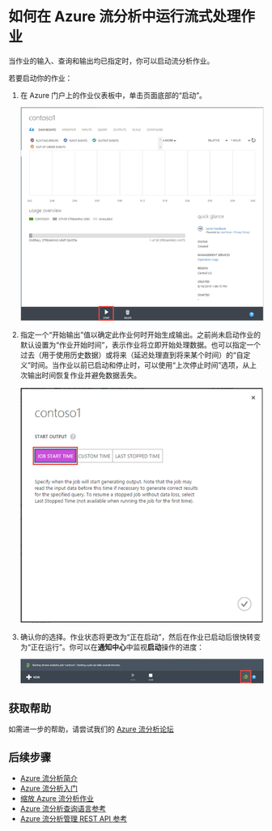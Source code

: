 <properties 
	pageTitle="如何在流分析中启动流式处理作业 | Azure" 
	description="如何在 Azure 流分析中运行流式处理作业 | 学习路径段。"
    keywords="流式处理作业"
	documentationCenter=""
	services="stream-analytics"
	authors="jeffstokes72" 
	manager="paulettm" 
	editor="cgronlun"/>

<tags 
	ms.service="stream-analytics" 
	ms.date="12/04/2015" 
	wacn.date="01/14/2016"/>

# 如何在 Azure 流分析中运行流式处理作业

当作业的输入、查询和输出均已指定时，你可以启动流分析作业。

若要启动你的作业：

1.	在 Azure 门户上的作业仪表板中，单击页面底部的“启动”。

    ![启动作业按钮](./media/stream-analytics-run-a-job/1-stream-analytics-run-a-job.png)


2.	指定一个“开始输出”值以确定此作业何时开始生成输出。之前尚未启动作业的默认设置为“作业开始时间”，表示作业将立即开始处理数据。也可以指定一个过去（用于使用历史数据）或将来（延迟处理直到将来某个时间）的“自定义”时间。当作业以前已启动和停止时，可以使用“上次停止时间”选项，从上次输出时间恢复作业并避免数据丢失。

    ![启动流式处理作业的时间](./media/stream-analytics-run-a-job/2-stream-analytics-run-a-job.png)


3.	确认你的选择。作业状态将更改为“正在启动”，然后在作业已启动后很快转变为“正在运行”。你可以在**通知中心**中监视**启动**操作的进度：

    ![流式处理作业进度](./media/stream-analytics-run-a-job/3-stream-analytics-run-a-job.png)


## 获取帮助
如需进一步的帮助，请尝试我们的 [Azure 流分析论坛](https://social.msdn.microsoft.com/Forums/zh-CN/home?forum=AzureStreamAnalytics)

## 后续步骤

- [Azure 流分析简介](/documentation/articles/stream-analytics-introduction)
- [Azure 流分析入门](/documentation/articles/stream-analytics-get-started)
- [缩放 Azure 流分析作业](/documentation/articles/stream-analytics-scale-jobs)
- [Azure 流分析查询语言参考](https://msdn.microsoft.com/zh-cn/library/azure/dn834998.aspx)
- [Azure 流分析管理 REST API 参考](https://msdn.microsoft.com/zh-cn/library/azure/dn835031.aspx)

<!---HONumber=Mooncake_0104_2016-->